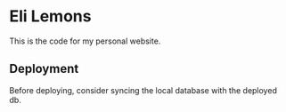 # Eli Lemons

This is the code for my personal website.


## Deployment
Before deploying, consider syncing the local database with the deployed db.
